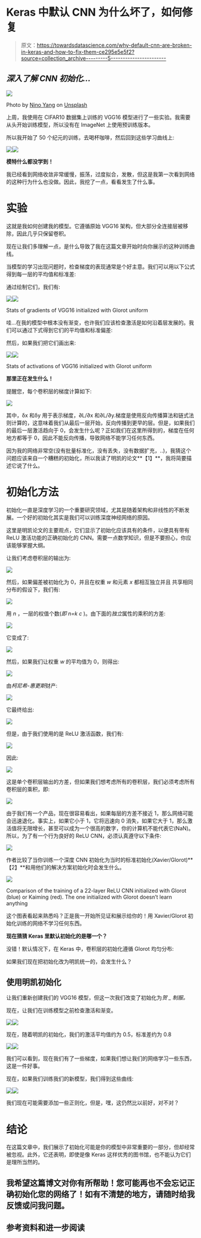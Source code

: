 # Keras 中默认 CNN 为什么坏了，如何修复

> 原文：<https://towardsdatascience.com/why-default-cnn-are-broken-in-keras-and-how-to-fix-them-ce295e5e5f2?source=collection_archive---------5----------------------->

## *深入了解 CNN 初始化…*

![](img/f8e7feb566e241becf5cb5c4eab2f6cc.png)

Photo by [Nino Yang](https://unsplash.com/@ninoliverpool?utm_source=medium&utm_medium=referral) on [Unsplash](https://unsplash.com?utm_source=medium&utm_medium=referral)

上周，我使用在 CIFAR10 数据集上训练的 VGG16 模型进行了一些实验。我需要从头开始训练模型，所以没有在 ImageNet 上使用预训练版本。

所以我开始了 50 个纪元的训练，去喝杯咖啡，然后回到这些学习曲线上:

![](img/724da66c575a8dcafc099dccfb2ff10b.png)![](img/45c6685350b4deb6501e17f4056f7e71.png)

**模特什么都没学到！**

我已经看到网络收敛非常缓慢，振荡，过度拟合，发散，但这是我第一次看到网络的这种行为什么也没做。因此，我挖了一点，看看发生了什么事。

# 实验

这就是我如何创建我的模型。它遵循原始 VGG16 架构，但大部分全连接层被移除，因此几乎只保留卷积。

现在让我们多理解一点，是什么导致了我在这篇文章开始时向你展示的这种训练曲线。

当模型的学习出现问题时，检查梯度的表现通常是个好主意。我们可以用以下公式得到每一层的平均值和标准差:

通过绘制它们，我们有:

![](img/fa21f3dc727adc7008f8b95ceabd9229.png)![](img/1c3badde0477a24becf6417c9082dee1.png)

Stats of gradients of VGG16 initialized with Glorot uniform

哇…在我的模型中根本没有渐变，也许我们应该检查激活是如何沿着层发展的。我们可以通过下式得到它们的平均值和标准偏差:

然后，如果我们把它们画出来:

![](img/c75ef423bbb8e493f697663f1018e634.png)![](img/b6ed93167eff6fd50e8322e562e8a5c1.png)

Stats of activations of VGG16 initialized with Glorot uniform

**那里正在发生什么！**

提醒您，每个卷积层的梯度计算如下:

![](img/1b3eabef269e91e62b72ee2bf8f20005.png)

其中，δx 和δy 用于表示梯度，∂L/∂x 和∂L/∂y.梯度是使用反向传播算法和链式法则计算的，这意味着我们从最后一层开始，反向传播到更早的层。但是，如果我们的最后一层激活趋向于 0，会发生什么呢？正如我们在这里所得到的，梯度在任何地方都等于 0，因此不能反向传播，导致网络不能学习任何东西。

因为我的网络非常空(没有批量标准化，没有丢失，没有数据扩充，..)，我猜这个问题应该来自一个糟糕的初始化，所以我读了明凯的论文**【1】**，我将简要描述它说了什么。

# 初始化方法

初始化一直是深度学习的一个重要研究领域，尤其是随着架构和非线性的不断发展。一个好的初始化其实是我们可以训练深度神经网络的原因。

这里是明凯论文的主要观点，它们显示了初始化应该具有的条件，以便具有带有 ReLU 激活功能的正确初始化的 CNN。需要一点数学知识，但是不要担心，你应该能够掌握大纲。

让我们考虑卷积层的输出为:

![](img/ea5d588f6d968ef04032ee967ad20b1c.png)

然后，如果偏差被初始化为 0，并且在权重 *w* 和元素 *x* 都相互独立并且
共享相同分布的假设下，我们有:

![](img/5ccf6334564376877b97c0e86ab72739.png)

用 *n* ，一层的权值个数(*即* *n=k c* )。由下面的*独立*属性的乘积的方差:

![](img/018184155c35928b9a6202a50324269f.png)

它变成了:

![](img/e67e70982fd0e43eadd7627e3a272f9a.png)

然后，如果我们让权重 *w* 的平均值为 0，则得出:

![](img/48008b24f9e8ca330d1aca77c3372c86.png)

由*柯尼希-惠更斯*财产:

![](img/5a0eb36c1b87655404e4dddd51aef9fe.png)

它最终给出:

![](img/0808e81784399e6da01be3a67fe71c4a.png)

但是，由于我们使用的是 ReLU 激活函数，我们有:

![](img/47fbb21d4af6bb60bcd39b79c6f4c069.png)

因此:

![](img/09d531c45ff3f273f36aef8e399cdf60.png)

这是单个卷积层输出的方差，但如果我们想考虑所有的卷积层，我们必须考虑所有卷积层的乘积，即:

![](img/ab5648a4f18d70be7accd3b31ac8a29a.png)

由于我们有一个产品，现在很容易看出，如果每层的方差不接近 1，那么网络可能会迅速退化。事实上，如果它小于 1，它将迅速向 0 消失，如果它大于 1，那么激活值将无限增长，甚至可以成为一个很高的数字，你的计算机不能代表它(NaN)。所以，为了有一个行为良好的 ReLU CNN，必须认真遵守以下条件:

![](img/fd995ad478899400f0775fbedb575c13.png)

作者比较了当你训练一个深度 CNN 初始化为当时的标准初始化(Xavier/Glorot)**【2】**和用他们的解决方案初始化时会发生什么。

![](img/bbe6d0f7d8ca0e0ade425b686b013d83.png)

Comparison of the training of a 22-layer ReLU CNN initialized with Glorot (blue) or Kaiming (red). The one initialized with Glorot doesn’t learn anything

这个图表看起来熟悉吗？正是我一开始所见证和展示给你的！用 Xavier/Glorot 初始化训练的网络不学习任何东西。

**现在猜猜 Keras 里默认初始化的是哪一个？**

没错！默认情况下，在 Keras 中，卷积层的初始化遵循 Glorot 均匀分布:

如果我们现在把初始化改为明凯统一的，会发生什么？

## 使用明凯初始化

让我们重新创建我们的 VGG16 模型，但这一次我们改变了初始化为*贺 _ 制服。*

现在，让我们在训练模型之前检查激活和渐变。

![](img/630162376e53298d299f650c6ad043a7.png)![](img/f056a520b5725e61bf1e4b3d041faacf.png)

现在，随着明凯的初始化，我们的激活平均值约为 0.5，标准差约为 0.8

![](img/f1c53eed888fcfb870c87e2b0bb55871.png)![](img/d0456af7bd018db9a461f1a53b72a530.png)

我们可以看到，现在我们有了一些梯度，如果我们想让我们的网络学习一些东西，这是一件好事。

现在，如果我们训练我们的新模型，我们得到这些曲线:

![](img/6a05b4584769a9384b956bce274368cb.png)![](img/111e0bc610f8fff272afd23406a11764.png)

我们现在可能需要添加一些正则化，但是，嘿，这仍然比以前好，对不对？

# 结论

在这篇文章中，我们展示了初始化可能是你的模型中非常重要的一部分，但却经常被忽视。此外，它还表明，即使是像 Keras 这样优秀的图书馆，也不能认为它们是理所当然的。

## 我希望这篇博文对你有所帮助！您可能再也不会忘记正确初始化您的网络了！如有不清楚的地方，请随时给我反馈或问我问题。

## 参考资料和进一步阅读

[1]: [《明凯》何初始化论文](https://arxiv.org/pdf/1502.01852.pdf)

[2]: [泽维尔·格罗特初始化论文](http://proceedings.mlr.press/v9/glorot10a/glorot10a.pdf)

[3]: [吴恩达初始课](https://www.youtube.com/watch?v=s2coXdufOzE)